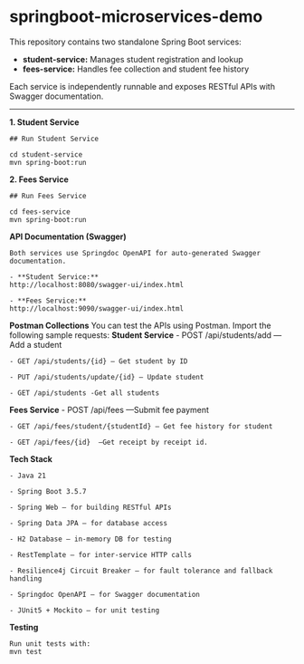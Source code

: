 # springboot-microservices-demo
This repository contains two standalone Spring Boot services:

- **student-service:** Manages student registration and lookup
- **fees-service:** Handles fee collection and student fee history

Each service is independently runnable and exposes RESTful APIs with Swagger documentation.

-----------------------
**1. Student Service**

	## Run Student Service

	cd student-service
	mvn spring-boot:run


**2. Fees Service**

	## Run Fees Service
	
	cd fees-service
	mvn spring-boot:run

	
**API Documentation (Swagger)**

	Both services use Springdoc OpenAPI for auto-generated Swagger documentation.
	
	- **Student Service:** 
	http://localhost:8080/swagger-ui/index.html
	
	- **Fees Service:** 
	http://localhost:9090/swagger-ui/index.html


**Postman Collections**
You can test the APIs using Postman. Import the following sample requests:
**Student Service**
	- POST /api/students/add — Add a student
	
	- GET /api/students/{id} — Get student by ID
	
	- PUT /api/students/update/{id} — Update student
	
	- GET /api/students -Get all students

**Fees Service**
	- POST /api/fees —Submit fee payment
	
	- GET /api/fees/student/{studentId} — Get fee history for student
	
	- GET /api/fees/{id}  —Get receipt by receipt id.
	
**Tech Stack**

	- Java 21
	
	- Spring Boot 3.5.7
	
	- Spring Web – for building RESTful APIs
	
	- Spring Data JPA – for database access
	
	- H2 Database – in-memory DB for testing
	
	- RestTemplate – for inter-service HTTP calls
	
	- Resilience4j Circuit Breaker – for fault tolerance and fallback handling
	
	- Springdoc OpenAPI – for Swagger documentation
	
	- JUnit5 + Mockito – for unit testing

**Testing**

	Run unit tests with:
	mvn test

